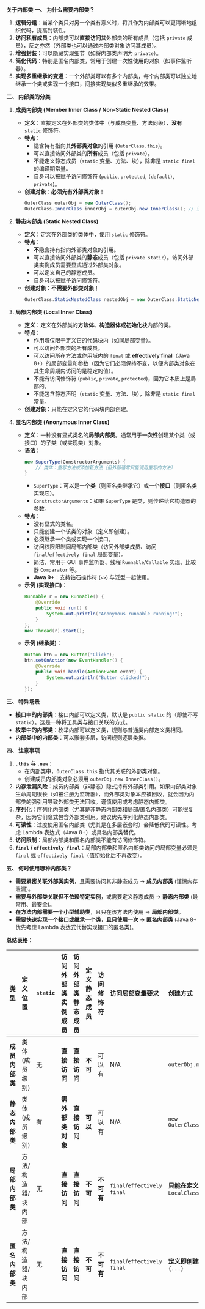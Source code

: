 **关于内部类**
**一、 为什么需要内部类？**

1.  **逻辑分组**：当某个类只对另一个类有意义时，将其作为内部类可以更清晰地组织代码，提高封装性。
2.  **访问私有成员**：内部类可以**直接访问**其外部类的所有成员（包括 `private` 成员），反之亦然（外部类也可以通过内部类对象访问其成员）。
3.  **增强封装**：可以隐藏实现细节（如将内部类声明为 `private`）。
4.  **简化代码**：特别是匿名内部类，常用于创建一次性使用的对象（如事件监听器）。
5.  **实现多重继承的变通**：一个外部类可以有多个内部类，每个内部类可以独立地继承一个类或实现一个接口，间接实现类似多重继承的效果。

**二、 内部类的分类**

1.  **成员内部类 (Member Inner Class / Non-Static Nested Class)**
    *   **定义**：直接定义在外部类的类体中（与成员变量、方法同级），**没有** `static` 修饰符。
    *   **特点**：
        *   隐含持有指向其**外部类对象**的引用 (`OuterClass.this`)。
        *   可以直接访问外部类的**所有**成员（包括 `private`）。
        *   不能定义静态成员（`static` 变量、方法、块），除非是 `static final` 的编译期常量。
        *   自身可以被赋予访问修饰符 (`public`, `protected`, `(default)`, `private`)。
    *   **创建对象**：**必须先有外部类对象**！
        ```java
        OuterClass outerObj = new OuterClass();
        OuterClass.InnerClass innerObj = outerObj.new InnerClass(); // 注意 new 的写法
        ```

2.  **静态内部类 (Static Nested Class)**
    *   **定义**：定义在外部类的类体中，使用 `static` 修饰符。
    *   **特点**：
        *   **不**隐含持有指向外部类对象的引用。
        *   可以直接访问外部类的**静态**成员（包括 `private static`）。访问外部类实例成员需要显式通过外部类对象。
        *   可以定义自己的静态成员。
        *   自身可以被赋予访问修饰符。
    *   **创建对象**：**不需要外部类对象**！
        ```java
        OuterClass.StaticNestedClass nestedObj = new OuterClass.StaticNestedClass();
        ```

3.  **局部内部类 (Local Inner Class)**
    *   **定义**：定义在外部类的**方法体、构造器体或初始化块**内部的类。
    *   **特点**：
        *   作用域仅限于定义它的代码块内（如同局部变量）。
        *   可以访问外部类的所有成员。
        *   可以访问所在方法或作用域内的 `final` 或 **effectively final**（Java 8+）的局部变量和参数（因为它们必须保持不变，以便内部类对象在其生命周期内访问的是稳定的值）。
        *   不能有访问修饰符 (`public`, `private`, `protected`)，因为它本质上是局部的。
        *   不能包含静态声明（`static` 变量、方法、块），除非是 `static final` 常量。
    *   **创建对象**：只能在定义它的代码块内部创建。

4.  **匿名内部类 (Anonymous Inner Class)**
    *   **定义**：一种没有显式类名的**局部内部类**。通常用于**一次性**创建某个类（或接口）的子类（或实现类）对象。
    *   **语法**：
        ```java
        new SuperType(ConstructorArguments) {
            // 类体：重写方法或添加新方法（但外部通常只能调用重写的方法）
        }
        ```
        *   `SuperType`：可以是一个**类**（则匿名类继承它）或一个**接口**（则匿名类实现它）。
        *   `ConstructorArguments`：如果 `SuperType` 是类，则传递给它构造器的参数。
    *   **特点**：
        *   没有显式的类名。
        *   只能创建一个该类的对象（定义即创建）。
        *   必须继承一个类或实现一个接口。
        *   访问权限限制同局部内部类（访问外部类成员、访问 `final`/`effectively final` 局部变量）。
        *   简洁，常用于 GUI 事件监听器、线程 `Runnable`/`Callable` 实现、比较器 `Comparator` 等。
        *   **Java 9+**：支持钻石操作符 (`<>`) 与泛型一起使用。
    *   **示例 (实现接口)**：
        ```java
        Runnable r = new Runnable() {
            @Override
            public void run() {
                System.out.println("Anonymous runnable running!");
            }
        };
        new Thread(r).start();
        ```
    *   **示例 (继承类)**：
        ```java
        Button btn = new Button("Click");
        btn.setOnAction(new EventHandler() {
            @Override
            public void handle(ActionEvent event) {
                System.out.println("Button clicked!");
            }
        });
        ```

**三、 特殊场景**

*   **接口中的内部类**：接口内部可以定义类，默认是 `public static` 的（即使不写 `static`）。这是一种将工具类与接口关联的方式。
*   **枚举中的内部类**：枚举内部可以定义类，规则与普通类内部定义类相同。
*   **内部类中的内部类**：可以嵌套多层，访问规则逐层类推。

**四、 注意事项**

1.  **`.this` 与 `.new`**：
    *   在内部类中，`OuterClass.this` 指代其关联的外部类对象。
    *   创建成员内部类对象必须用 `outerObj.new InnerClass()`。
2.  **内存泄漏风险**：成员内部类（非静态）隐式持有外部类引用。如果内部类对象生命周期很长（如被注册为监听器），而外部类对象本应被回收，就会因为内部类的强引用导致外部类无法回收。谨慎使用或考虑静态内部类。
3.  **序列化**：序列化内部类（尤其是非静态内部类和局部/匿名内部类）可能很复杂，因为它们隐式包含外部类引用。建议优先序列化静态内部类。
4.  **可读性**：过度使用匿名内部类（尤其是在多层嵌套时）会降低代码可读性。考虑 Lambda 表达式（Java 8+）或具名内部类替代。
5.  **访问限制**：局部内部类和匿名内部类不能有访问修饰符。
6.  **`final` / `effectively final`**：局部内部类和匿名内部类访问的局部变量必须是 `final` 或 `effectively final`（值初始化后不再改变）。

**五、 何时使用哪种内部类？**

*   **需要紧密关联外部类实例**，且需要访问其非静态成员 -> **成员内部类** (谨慎内存泄漏)。
*   **需要与外部类关联但不依赖特定实例**，或需要定义静态成员 -> **静态内部类** (最常用、最安全)。
*   **在方法内部需要一个小型辅助类**，且只在该方法内使用 -> **局部内部类**。
*   **需要快速实现一个接口或继承一个类，且只使用一次** -> **匿名内部类** (Java 8+ 优先考虑 Lambda 表达式代替实现接口的匿名类)。

**总结表格：**

| 类型             | 定义位置            | `static` | 访问外部类实例成员 | 访问外部类静态成员 | 定义静态成员 | 访问修饰符 | 访问局部变量要求      | 创建方式                                   |
| :--------------- | :------------------ | :------- | :----------------- | :----------------- | :----------- | :--------- | :-------------------- | :----------------------------------------- |
| **成员内部类**   | 类体 (成员级别)     | 无       | **直接访问**       | **直接访问**       | **不可**     | 可以有      | N/A                   | `outerObj.new InnerClass()`                |
| **静态内部类**   | 类体 (成员级别)     | 有       | **需外部类对象**   | **直接访问**       | **可以**     | 可以有      | N/A                   | `new OuterClass.StaticNestedClass()`       |
| **局部内部类**   | 方法/构造器/块内部  | 无       | **直接访问**       | **直接访问**       | **不可**     | **不可有** | `final`/`effectively final` | **只能在定义块内** `new LocalClass()`      |
| **匿名内部类**   | 方法/构造器/块内部  | 无       | **直接访问**       | **直接访问**       | **不可**     | **不可有** | `final`/`effectively final` | **定义即创建** `new SuperType(){...}`      |